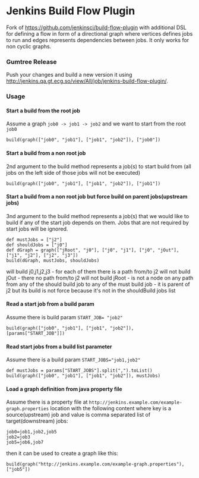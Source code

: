Jenkins Build Flow Plugin
=========================

Fork of https://github.com/jenkinsci/build-flow-plugin with additional DSL for defining a flow in form of a directional
graph where vertices defines jobs to run and edges represents dependencies between jobs. It only works for non cyclic
graphs.

### Gumtree Release

Push your changes and build a new version it using http://jenkins.qa.gt.ecg.so/view/All/job/jenkins-build-flow-plugin/.

### Usage

#### Start a build from the root job
Assume a graph ```job0 -> job1 -> job2``` and we want to start from the root ```job0```
```
build(graph(["job0", "job1"], ["job1", "job2"]), ["job0"])
```

#### Start a build from a non root job
2nd argument to the build method represents a job(s) to start build from (all jobs on the left side of those jobs
will not be executed)
```
build(graph(["job0", "job1"], ["job1", "job2"]), ["job1"])
```

#### Start a build from a non root job but force build on parent jobs(upstream jobs)
3nd argument to the build method represents a job(s) that we would like to build if any of the start job depends on them. 
Jobs that are not required by start jobs will be ignored. 
```
def mustJobs = ["j2"]
def shouldJobs = ["j0"]
def dGraph = graph(["jRoot", "j0"], ["j0", "j1"], ["j0", "jOut"], ["j1", "j2"], ["j2", "j3"])
build(dGraph, mustJobs, shouldJobs)
```

will build j0,j1,j2,j3 - for each of them there is a path from/to j2 
will not build jOut - there no path from/to j2
will not build jRoot 
    - is not a node on any path from any of the should build job to any of the must build job
    - it is parent of j2 but its build is not force because it's not in the shouldBuild jobs list 

#### Read a start job from a build param
Assume there is build param ```START_JOB= "job2"```
```
build(graph(["job0", "job1"], ["job1", "job2"]), [params["START_JOB"]])
```

#### Read start jobs from a build list parameter
Assume there is a build param ```START_JOBS="job1,job2"```
```
def mustJobs = params["START_JOBS"].split(",").toList()
build(graph(["job0", "job1"], ["job1", "job2"]), mustJobs)
```

#### Load a graph definition from java property file

Assume there is a property file at ```http://jenkins.example.com/example-graph.properties``` location with
the following content where key is a source(upstream) job and value is comma separated list of target(downstream) jobs:

```
job0=job1,job2,job5
job2=job3
job5=job6,job7
```

then it can be used to create a graph like this:

```
build(graph("http://jenkins.example.com/example-graph.properties"), ["job5"])
```
